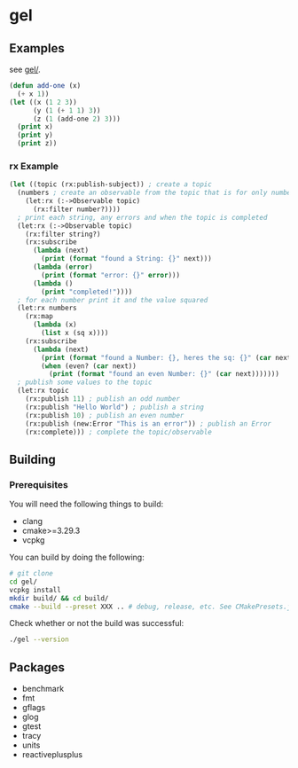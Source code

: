 # gel

<!-- START doctoc -->
<!-- END doctoc -->

## Examples

see [gel/](gel/).

```lisp
(defun add-one (x)
  (+ x 1))
(let ((x (1 2 3))
      (y (1 (+ 1 1) 3))
      (z (1 (add-one 2) 3)))
  (print x)
  (print y)
  (print z))
```

### rx Example

```lisp
(let ((topic (rx:publish-subject)) ; create a topic
  (numbers ; create an observable from the topic that is for only numbers
    (let:rx (:->Observable topic)
      (rx:filter number?))))
  ; print each string, any errors and when the topic is completed
  (let:rx (:->Observable topic)
    (rx:filter string?)
    (rx:subscribe
      (lambda (next)
        (print (format "found a String: {}" next)))
      (lambda (error)
        (print (format "error: {}" error)))
      (lambda ()
        (print "completed!"))))
  ; for each number print it and the value squared
  (let:rx numbers
    (rx:map
      (lambda (x)
        (list x (sq x))))
    (rx:subscribe
      (lambda (next)
        (print (format "found a Number: {}, heres the sq: {}" (car next) (cadr next)))
        (when (even? (car next))
          (print (format "found an even Number: {}" (car next)))))))
  ; publish some values to the topic
  (let:rx topic
    (rx:publish 11) ; publish an odd number
    (rx:publish "Hello World") ; publish a string
    (rx:publish 10) ; publish an even number
    (rx:publish (new:Error "This is an error")) ; publish an Error
    (rx:complete))) ; complete the topic/observable
```

## Building

### Prerequisites

You will need the following things to build:

- clang
- cmake>=3.29.3
- vcpkg

You can build by doing the following:

```bash
# git clone
cd gel/
vcpkg install
mkdir build/ && cd build/
cmake --build --preset XXX .. # debug, release, etc. See CMakePresets.json
```

Check whether or not the build was successful:

```bash
./gel --version
```

## Packages

- benchmark
- fmt
- gflags
- glog
- gtest
- tracy
- units
- reactiveplusplus
